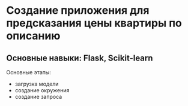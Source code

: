 # Создание приложения для предсказания цены квартиры по описанию

## Основные навыки: Flask, Scikit-learn

Основные этапы:
- загрузка модели
- создание окружения
- создание запроса
